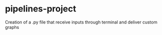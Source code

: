 # pipelines-project
Creation of a .py file that receive inputs through terminal and deliver custom graphs 
